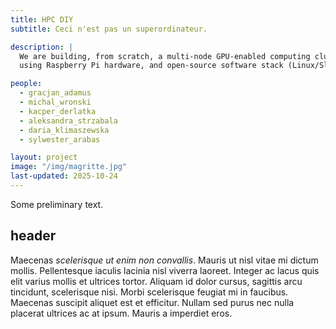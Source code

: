 ```yaml
---
title: HPC DIY
subtitle: Ceci n'est pas un superordinateur.

description: |
  We are building, from scratch, a multi-node GPU-enabled computing cluster
  using Raspberry Pi hardware, and open-source software stack (Linux/Slurm/OpenMPI/...)

people:
  - gracjan_adamus
  - michal_wronski
  - kacper_derlatka
  - aleksandra_strzabala
  - daria_klimaszewska
  - sylwester_arabas

layout: project
image: "/img/magritte.jpg"
last-updated: 2025-10-24
---
```


Some preliminary text.

## header

Maecenas _scelerisque ut enim non convallis_. Mauris ut nisl vitae mi dictum
mollis. Pellentesque iaculis lacinia nisl viverra laoreet. Integer ac lacus quis
elit varius mollis et ultrices tortor. Aliquam id dolor cursus, sagittis arcu
tincidunt, scelerisque nisi. Morbi scelerisque feugiat mi in faucibus. Maecenas
suscipit aliquet est et efficitur. Nullam sed purus nec nulla placerat ultrices
ac at ipsum. Mauris a imperdiet eros.
